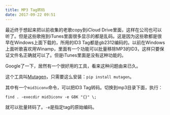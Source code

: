 ```yaml
---
title: MP3 Tag转码
date: 2017-09-22 09:51
---
```

最近终于想起来把以前收集的老歌copy到iCloud Drive里面，这样在公司也可以听了。但是这些歌拖到iTunes里面很多显示的都是乱码。这是因为这些歌都是很早在Windows上面下载的，所用的ID3 Tag都是gb2312编码的。以前在Windows上面听歌喜欢用Winamp，里面有一个功能可以批量移除MP3的ID3，这样只要保证文件名正确就可以了。但是iTunes里面是没有这种功能的。

Google了一下，居然有一个很好用的工具，看来这种问题由来已久。

这个工具叫[Mutagen](https://mutagen.readthedocs.io/en/latest/)，只需要这么安装：`pip install mutagen`。

其中有一个`mid3iconv`命令，可以把ID3 Tag转码。切换到mp3目录下面，执行：

    find . -execdir mid3iconv -e GBK "{}" \;

就可以批量转码了。`-e`是指定tag的原始编码。
